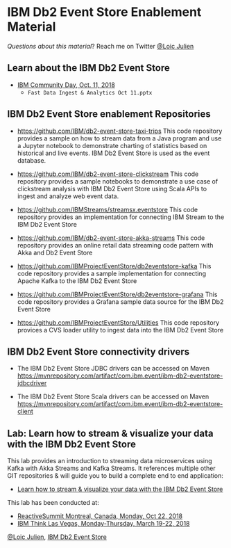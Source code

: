 # IBM Db2 Event Store Enablement Material

*Questions about this material*? Reach me on Twitter [@Loic Julien](https://twitter.com/loicjulien)

## Learn about the IBM Db2 Event Store

* [IBM Community Day, Oct. 11, 2018](https://www.ibmai-platform.bemyapp.com/#/event?target=%2Fconference%2F5bb544cab4ae3f00044cba04)
    * `Fast Data Ingest & Analytics Oct 11.pptx`

## IBM Db2 Event Store enablement Repositories

* https://github.com/IBM/db2-event-store-taxi-trips
This code repository provides a sample on how to stream data from a Java program and use a Jupyter notebook to demonstrate charting of statistics based on historical and live events. IBM Db2 Event Store is used as the event database.

* https://github.com/IBM/db2-event-store-clickstream
This code repository provides a sample notebooks to demonstrate a use case of clickstream analysis with IBM Db2 Event Store using Scala APIs to ingest and analyze web event data.

* https://github.com/IBMStreams/streamsx.eventstore
This code repository provides an implementation for connecting IBM Stream to the IBM Db2 Event Store

* https://github.com/IBM/db2-event-store-akka-streams
This code repository provides an online retail data streaming code pattern with Akka and Db2 Event Store

* https://github.com/IBMProjectEventStore/db2eventstore-kafka
This code repository provides a sample implementation for connecting Apache Kafka to the IBM Db2 Event Store

* https://github.com/IBMProjectEventStore/db2eventstore-grafana
This code repository provides a Grafana sample data source for the IBM Db2 Event Store

* https://github.com/IBMProjectEventStore/Utilities
This code repository provices a CVS loader utility to ingest data into the IBM Db2 Event Store

## IBM Db2 Event Store connectivity drivers

* The IBM Db2 Event Store JDBC drivers can be accessed on Maven
https://mvnrepository.com/artifact/com.ibm.event/ibm-db2-eventstore-jdbcdriver

* The IBM Db2 Event Store Scala drivers can be accessed on Maven
https://mvnrepository.com/artifact/com.ibm.event/ibm-db2-eventstore-client

## Lab: Learn how to stream & visualize your data with the IBM Db2 Event Store

This lab provides an introduction to streaming data microservices using Kafka with Akka Streams and Kafka Streams. It references multiple other GIT repositories & will guide you to build a complete end to end application:

* [Learn how to stream & visualize your data with the IBM Db2 Event Store](Labs/Stream-ML-Visualize/README.md)

This lab has been conducted at:
* [ReactiveSummit Montreal, Canada, Monday, Oct 22, 2018](https://www.reactivesummit.org/2018/workshop/hands-on-kafka-streaming-microservices-with-akka-streamskafka-streams-and-ibm-db2-eventstore-1-day)
* [IBM Think Las Vegas, Monday-Thursday, March 19-22, 2018](https://www.ibm.com/blogs/ibm-anz/think2018-wrap/)

[@Loic Julien](https://twitter.com/loicjulien), [IBM Db2 Event Store](https://www.ibm.com/products/db2-event-store)
